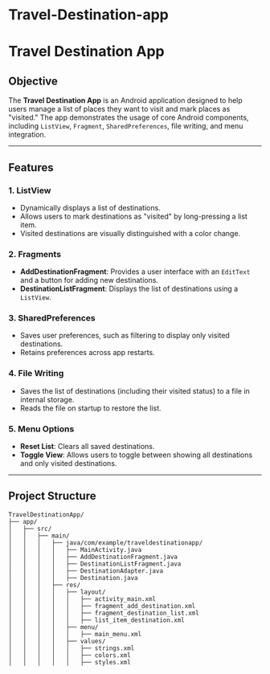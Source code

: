 # Travel-Destination-app
# Travel Destination App

## Objective
The **Travel Destination App** is an Android application designed to help users manage a list of places they want to visit and mark places as "visited." The app demonstrates the usage of core Android components, including `ListView`, `Fragment`, `SharedPreferences`, file writing, and menu integration.

---

## Features
### 1. **ListView**
- Dynamically displays a list of destinations.
- Allows users to mark destinations as "visited" by long-pressing a list item.
- Visited destinations are visually distinguished with a color change.

### 2. **Fragments**
- **AddDestinationFragment**: Provides a user interface with an `EditText` and a button for adding new destinations.
- **DestinationListFragment**: Displays the list of destinations using a `ListView`.

### 3. **SharedPreferences**
- Saves user preferences, such as filtering to display only visited destinations.
- Retains preferences across app restarts.

### 4. **File Writing**
- Saves the list of destinations (including their visited status) to a file in internal storage.
- Reads the file on startup to restore the list.

### 5. **Menu Options**
- **Reset List**: Clears all saved destinations.
- **Toggle View**: Allows users to toggle between showing all destinations and only visited destinations.

---

## Project Structure
```plaintext
TravelDestinationApp/
├── app/
│   ├── src/
│   │   ├── main/
│   │   │   ├── java/com/example/traveldestinationapp/
│   │   │   │   ├── MainActivity.java
│   │   │   │   ├── AddDestinationFragment.java
│   │   │   │   ├── DestinationListFragment.java
│   │   │   │   ├── DestinationAdapter.java
│   │   │   │   ├── Destination.java
│   │   │   ├── res/
│   │   │   │   ├── layout/
│   │   │   │   │   ├── activity_main.xml
│   │   │   │   │   ├── fragment_add_destination.xml
│   │   │   │   │   ├── fragment_destination_list.xml
│   │   │   │   │   ├── list_item_destination.xml
│   │   │   │   ├── menu/
│   │   │   │   │   ├── main_menu.xml
│   │   │   │   ├── values/
│   │   │   │   │   ├── strings.xml
│   │   │   │   │   ├── colors.xml
│   │   │   │   │   ├── styles.xml
